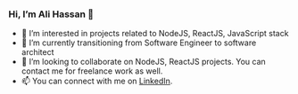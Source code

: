 ### Hi, I’m Ali Hassan 👋

- 👀 I’m interested in projects related to NodeJS, ReactJS, JavaScript stack
- 🌱 I’m currently transitioning from Software Engineer to software architect
- 💞️ I’m looking to collaborate on NodeJS, ReactJS projects. You can contact me for freelance work as well.
- 📫 You can connect with me on [LinkedIn](https://www.linkedin.com/in/malihassan20/).
